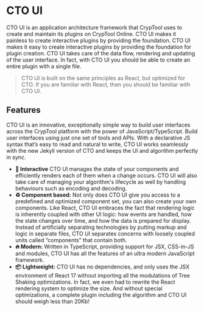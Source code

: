 # CTO UI
CTO UI is an application architecture framework that CrypTool uses to create and maintain its plugins on CrypTool Online. CTO UI makes it painless to create interactive plugins by providing the foundation. CTO UI makes it easy to create interactive plugins by providing the foundation for plugin creation. CTO UI takes care of the data flow, rendering and updating of the user interface. In fact, with CTO UI you should be able to create an entire plugin with a single file.

> CTO UI is built on the same principles as React, but optimized for CTO. If you are familiar with React, then you should be familiar with CTO UI.

## Features
CTO UI is an innovative, exceptionally simple way to build user interfaces across the CrypTool platform with the power of JavaScript/TypeScript. Build user interfaces using just one set of tools and APIs. With a declarative JS syntax that’s easy to read and natural to write, CTO UI works seamlessly with the new Jekyll version of CTO and keeps the UI and algorithm perfectly in sync.

- **:dizzy: Interactive** CTO UI manages the state of your components and efficiently renders each of them when a change occurs. CTO UI will also take care of managing your algorithm's lifecycle as well by handling behaviours such as encoding and decoding.
- **:recycle: Component based:** Not only does CTO UI give you access to a predefined and optimized component set, you can also create your own components. Like React, CTO UI embraces the fact that rendering logic is inherently coupled with other UI logic: how events are handled, how the state changes over time, and how the data is prepared for display. Instead of artificially separating technologies by putting markup and logic in separate files, CTO UI separates concerns with loosely coupled units called “components” that contain both. 
- **:fire: Modern:** Written in TypeScript, providing support for JSX, CSS-in-JS and modules, CTO UI has all the features of an ultra modern JavaScript framework.
- **:package: Lightweight:** CTO UI has no dependencies, and only uses the JSX environment of React 17 without importing all the modulations of Tree Shaking optimizations. In fact, we even had to rewrite the React rendering system to optimize the size. And without special optimizations, a complete plugin including the algorithm and CTO UI should weigh less than 20Kb!

